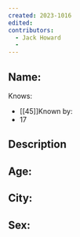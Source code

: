 ```yaml
---
created: 2023-1016
edited:
contributors:
  - Jack Howard
  - 
---
```


Name:
- 

Knows:
- [[45]]Known by:
- 17

Description
- 
Age:
- 
City:
- 
Sex:
- 
